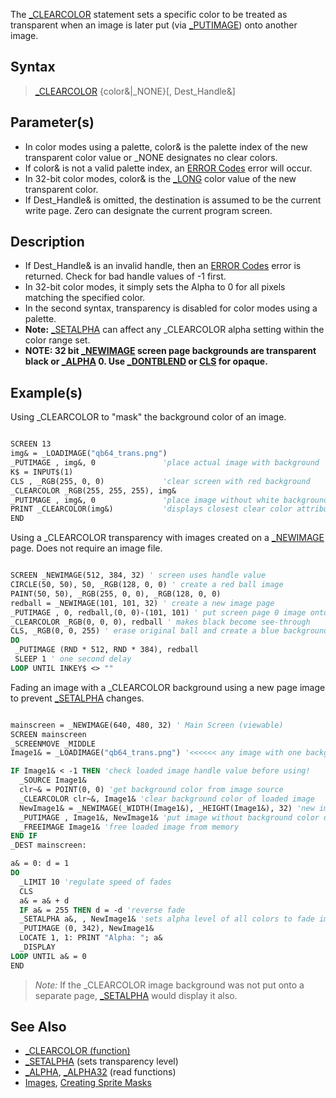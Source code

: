 The [_CLEARCOLOR](_CLEARCOLOR) statement sets a specific color to be treated as transparent when an image is later put (via [_PUTIMAGE](_PUTIMAGE)) onto another image. 

## Syntax

> [_CLEARCOLOR](_CLEARCOLOR) {color&|_NONE}[, Dest_Handle&]

## Parameter(s)

* In color modes using a palette, color& is the palette index of the new transparent color value or _NONE designates no clear colors.
* If color& is not a valid palette index, an [ERROR Codes](ERROR-Codes) error will occur.
* In 32-bit color modes, color& is the [_LONG](_LONG) color value of the new transparent color.
* If Dest_Handle& is omitted, the destination is assumed to be the current write page. Zero can designate the current program screen.

## Description

* If Dest_Handle& is an invalid handle, then an [ERROR Codes](ERROR-Codes) error is returned. Check for bad handle values of -1 first.
* In 32-bit color modes, it simply sets the Alpha to 0 for all pixels matching the specified color.
* In the second syntax, transparency is disabled for color modes using a palette.
* **Note:** [_SETALPHA](_SETALPHA) can affect any _CLEARCOLOR alpha setting within the color range set.
* **NOTE: 32 bit [_NEWIMAGE](_NEWIMAGE) screen page backgrounds are transparent black or [_ALPHA](_ALPHA) 0. Use [_DONTBLEND](_DONTBLEND) or [CLS](CLS) for opaque.**

## Example(s)

Using _CLEARCOLOR to "mask" the background color of an image.

```vb

SCREEN 13
img& = _LOADIMAGE("qb64_trans.png")
_PUTIMAGE , img&, 0               'place actual image with background
K$ = INPUT$(1)
CLS , _RGB(255, 0, 0)             'clear screen with red background
_CLEARCOLOR _RGB(255, 255, 255), img&
_PUTIMAGE , img&, 0               'place image without white background
PRINT _CLEARCOLOR(img&)           'displays closest clear color attribute
END 

```

Using a _CLEARCOLOR transparency with images created on a [_NEWIMAGE](_NEWIMAGE) page. Does not require an image file.

```vb

SCREEN _NEWIMAGE(512, 384, 32) ' screen uses handle value
CIRCLE(50, 50), 50, _RGB(128, 0, 0) ' create a red ball image
PAINT(50, 50), _RGB(255, 0, 0), _RGB(128, 0, 0)
redball = _NEWIMAGE(101, 101, 32) ' create a new image page
_PUTIMAGE , 0, redball,(0, 0)-(101, 101) ' put screen page 0 image onto redball page
_CLEARCOLOR _RGB(0, 0, 0), redball ' makes black become see-through
CLS, _RGB(0, 0, 255) ' erase original ball and create a blue background
DO
 _PUTIMAGE (RND * 512, RND * 384), redball
 SLEEP 1 ' one second delay
LOOP UNTIL INKEY$ <> "" 

```

Fading an image with a _CLEARCOLOR background using a new page image to prevent [_SETALPHA](_SETALPHA) changes.

```vb

mainscreen = _NEWIMAGE(640, 480, 32) ' Main Screen (viewable)
SCREEN mainscreen
_SCREENMOVE _MIDDLE
Image1& = _LOADIMAGE("qb64_trans.png") '<<<<<< any image with one background color to clear

IF Image1& < -1 THEN 'check loaded image handle value before using!
  _SOURCE Image1&
  clr~& = POINT(0, 0) 'get background color from image source
  _CLEARCOLOR clr~&, Image1& 'clear background color of loaded image
  NewImage1& = _NEWIMAGE(_WIDTH(Image1&), _HEIGHT(Image1&), 32) 'new image page
  _PUTIMAGE , Image1&, NewImage1& 'put image without background color on new page
  _FREEIMAGE Image1& 'free loaded image from memory
END IF
_DEST mainscreen:

a& = 0: d = 1
DO
  _LIMIT 10 'regulate speed of fades
  CLS
  a& = a& + d
  IF a& = 255 THEN d = -d 'reverse fade 
  _SETALPHA a&, , NewImage1& 'sets alpha level of all colors to fade image page in/out
  _PUTIMAGE (0, 342), NewImage1& 
  LOCATE 1, 1: PRINT "Alpha: "; a&
  _DISPLAY
LOOP UNTIL a& = 0
END

```

> *Note:* If the _CLEARCOLOR image background was not put onto a separate page, [_SETALPHA](_SETALPHA) would display it also.

## See Also

* [_CLEARCOLOR (function)](_CLEARCOLOR-(function))
* [_SETALPHA](_SETALPHA) (sets transparency level)
* [_ALPHA](_ALPHA), [_ALPHA32](_ALPHA32) (read functions)
* [Images](Images), [Creating Sprite Masks](Creating-Sprite-Masks)
